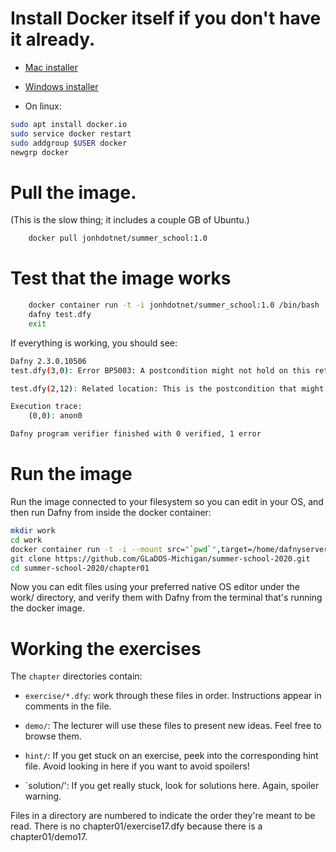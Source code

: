 # Install Docker itself if you don't have it already.

  * [Mac installer](https://docs.docker.com/v17.12/docker-for-mac/install/)

  * [Windows installer](https://docs.docker.com/v17.12/docker-for-windows/install/)

  * On linux:

```bash
sudo apt install docker.io
sudo service docker restart
sudo addgroup $USER docker
newgrp docker
```

# Pull the image.
(This is the slow thing; it includes a couple GB of Ubuntu.)

```bash
    docker pull jonhdotnet/summer_school:1.0
```

# Test that the image works
```bash
​    docker container run -t -i jonhdotnet/summer_school:1.0 /bin/bash
    dafny test.dfy
    exit
```

If everything is working, you should see:

```bash
Dafny 2.3.0.10506
test.dfy(3,0): Error BP5003: A postcondition might not hold on this return path.

test.dfy(2,12): Related location: This is the postcondition that might not hold.

Execution trace:
    (0,0): anon0

Dafny program verifier finished with 0 verified, 1 error
```

# Run the image

Run the image connected to your filesystem so you can edit in your OS, and then run Dafny from inside the docker container:

```bash
mkdir work
cd work
docker container run -t -i --mount src="`pwd`",target=/home/dafnyserver/work,type=bind --workdir /home/dafnyserver/work jonhdotnet/summer_school:1.0 /bin/bash
git clone https://github.com/GLaDOS-Michigan/summer-school-2020.git
cd summer-school-2020/chapter01
```

Now you can edit files using your preferred native OS editor under the work/
directory, and verify them with Dafny from the terminal that's running the
docker image.

# Working the exercises

The `chapter` directories contain:

* `exercise/*.dfy`: work through these files in order. Instructions appear
  in comments in the file.

* `demo/`: The lecturer will use these files to present new ideas. Feel free to browse them.

* `hint/`: If you get stuck on an exercise, peek into the corresponding hint file. Avoid looking in here if you want to avoid spoilers!

* `solution/': If you get really stuck, look for solutions here. Again, spoiler warning.

Files in a directory are numbered to indicate the order they're meant to be read.  There is no chapter01/exercise17.dfy because there is a chapter01/demo17.
